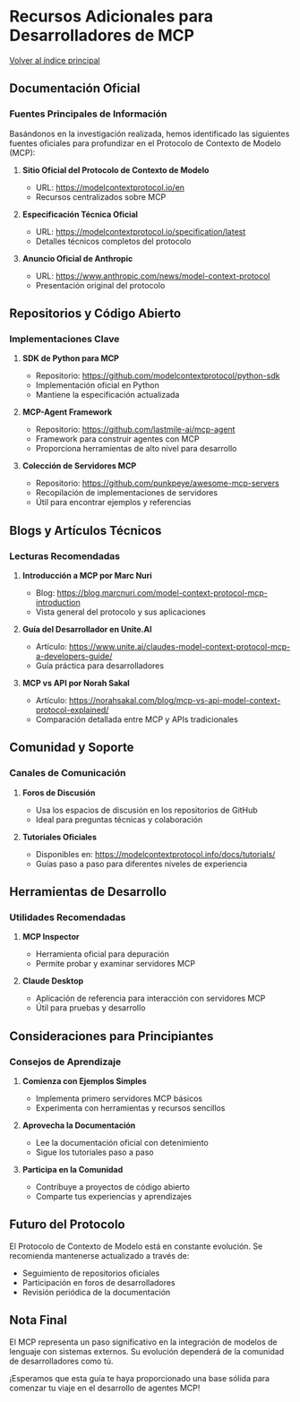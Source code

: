# Recursos Adicionales para Desarrolladores de MCP

[Volver al índice principal](./mcp-agent-python-esqueleto.md)

## Documentación Oficial

### Fuentes Principales de Información

Basándonos en la investigación realizada, hemos identificado las siguientes fuentes oficiales para profundizar en el Protocolo de Contexto de Modelo (MCP):

1. **Sitio Oficial del Protocolo de Contexto de Modelo**
   - URL: https://modelcontextprotocol.io/en
   - Recursos centralizados sobre MCP

2. **Especificación Técnica Oficial**
   - URL: https://modelcontextprotocol.io/specification/latest
   - Detalles técnicos completos del protocolo

3. **Anuncio Oficial de Anthropic**
   - URL: https://www.anthropic.com/news/model-context-protocol
   - Presentación original del protocolo

## Repositorios y Código Abierto

### Implementaciones Clave

1. **SDK de Python para MCP**
   - Repositorio: https://github.com/modelcontextprotocol/python-sdk
   - Implementación oficial en Python
   - Mantiene la especificación actualizada

2. **MCP-Agent Framework**
   - Repositorio: https://github.com/lastmile-ai/mcp-agent
   - Framework para construir agentes con MCP
   - Proporciona herramientas de alto nivel para desarrollo

3. **Colección de Servidores MCP**
   - Repositorio: https://github.com/punkpeye/awesome-mcp-servers
   - Recopilación de implementaciones de servidores
   - Útil para encontrar ejemplos y referencias

## Blogs y Artículos Técnicos

### Lecturas Recomendadas

1. **Introducción a MCP por Marc Nuri**
   - Blog: https://blog.marcnuri.com/model-context-protocol-mcp-introduction
   - Vista general del protocolo y sus aplicaciones

2. **Guía del Desarrollador en Unite.AI**
   - Artículo: https://www.unite.ai/claudes-model-context-protocol-mcp-a-developers-guide/
   - Guía práctica para desarrolladores

3. **MCP vs API por Norah Sakal**
   - Artículo: https://norahsakal.com/blog/mcp-vs-api-model-context-protocol-explained/
   - Comparación detallada entre MCP y APIs tradicionales

## Comunidad y Soporte

### Canales de Comunicación

1. **Foros de Discusión**
   - Usa los espacios de discusión en los repositorios de GitHub
   - Ideal para preguntas técnicas y colaboración

2. **Tutoriales Oficiales**
   - Disponibles en: https://modelcontextprotocol.info/docs/tutorials/
   - Guías paso a paso para diferentes niveles de experiencia

## Herramientas de Desarrollo

### Utilidades Recomendadas

1. **MCP Inspector**
   - Herramienta oficial para depuración
   - Permite probar y examinar servidores MCP

2. **Claude Desktop**
   - Aplicación de referencia para interacción con servidores MCP
   - Útil para pruebas y desarrollo

## Consideraciones para Principiantes

### Consejos de Aprendizaje

1. **Comienza con Ejemplos Simples**
   - Implementa primero servidores MCP básicos
   - Experimenta con herramientas y recursos sencillos

2. **Aprovecha la Documentación**
   - Lee la documentación oficial con detenimiento
   - Sigue los tutoriales paso a paso

3. **Participa en la Comunidad**
   - Contribuye a proyectos de código abierto
   - Comparte tus experiencias y aprendizajes

## Futuro del Protocolo

El Protocolo de Contexto de Modelo está en constante evolución. Se recomienda mantenerse actualizado a través de:
- Seguimiento de repositorios oficiales
- Participación en foros de desarrolladores
- Revisión periódica de la documentación

## Nota Final

El MCP representa un paso significativo en la integración de modelos de lenguaje con sistemas externos. Su evolución dependerá de la comunidad de desarrolladores como tú.

¡Esperamos que esta guía te haya proporcionado una base sólida para comenzar tu viaje en el desarrollo de agentes MCP!
